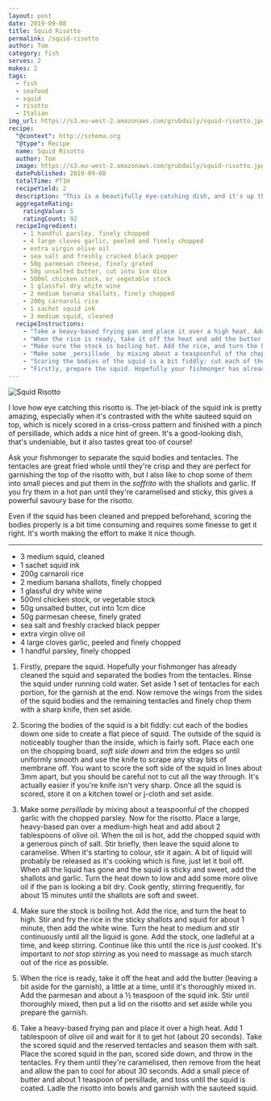 ```yaml
---
layout: post
date: 2019-09-08
title: Squid Risotto
permalink: /squid-risotto
author: Tom
category: fish
serves: 2
makes: 2
tags:
  - fish
  - seafood
  - squid
  - risotto
  - Italian
img_url: https://s3.eu-west-2.amazonaws.com/grubdaily/squid-risotto.jpg
recipe:
  "@context": http://schema.org
  "@type": Recipe
  name: Squid Risotto
  author: Tom
  image: https://s3.eu-west-2.amazonaws.com/grubdaily/squid-risotto.jpg
  datePublished: 2019-09-08
  totalTime: PT1H
  recipeYield: 2
  description: "This is a beautifully eye-catching dish, and it's up there with my all-time favourite risottos"
  aggregateRating:
    ratingValue: 5
    ratingCount: 92
  recipeIngredient:
    - 1 handful parsley, finely chopped
    - 4 large cloves garlic, peeled and finely chopped
    - extra virgin olive oil
    - sea salt and freshly cracked black pepper
    - 50g parmesan cheese, finely grated
    - 50g unsalted butter, cut into 1cm dice
    - 500ml chicken stock, or vegetable stock
    - 1 glassful dry white wine
    - 2 medium banana shallots, finely chopped
    - 200g carnaroli rice
    - 1 sachet squid ink
    - 3 medium squid, cleaned
  recipeInstructions:
    - "Take a heavy-based frying pan and place it over a high heat. Add 1 tablespoon of olive oil and wait for it to get hot (about 20 seconds). Take the scored squid and the reserved tentacles and season them with salt. Place the scored squid in the pan, scored side down, and throw in the tentacles. Fry them until they're caramelised, then remove from the heat and allow the pan to cool for about 30 seconds. Add a small piece of butter and about 1 teaspoon of persillade, and toss until the squid is coated. Ladle the risotto into bowls and garnish with the sauteed squid."
    - "When the rice is ready, take it off the heat and add the butter (leaving a bit aside for the garnish), a little at a time, until it's thoroughly mixed in. Add the parmesan and about a ½ teaspoon of the squid ink. Stir until thoroughly mixed, then put a lid on the risotto and set aside while you prepare the garnish."
    - "Make sure the stock is boiling hot. Add the rice, and turn the heat to high. Stir and fry the rice in the sticky shallots and squid for about 1 minute, then add the white wine. Turn the heat to medium and stir continuously until all the liquid is gone. Add the stock, one ladleful at a time, and keep stirring. Continue like this until the rice is _just_ cooked. It's important to _not stop stirring_ as you need to massage as much starch out of the rice as possible."
    - "Make some _persillade_ by mixing about a teaspoonful of the chopped garlic with the chopped parsley. Now for the risotto. Place a large, heavy-based pan over a medium-high heat and add about 2 tablespoons of olive oil. When the oil is hot, add the chopped squid with a generous pinch of salt. Stir briefly, then leave the squid alone to caramelise. When it's starting to colour, stir it again. A bit of liquid will probably be released as it's cooking which is fine, just let it boil off. When all the liquid has gone and the squid is sticky and sweet, add the shallots and garlic. Turn the heat down to low and add some more olive oil if the pan is looking a bit dry. Cook gently, stirring frequently, for about 15 minutes until the shallots are soft and sweet."
    - "Scoring the bodies of the squid is a bit fiddly: cut each of the bodies down one side to create a flat piece of squid. The outside of the squid is noticeably tougher than the inside, which is fairly soft. Place each one on the chopping board, _soft side down_ and trim the edges so until uniformly smooth and use the knife to scrape any stray bits of membrane off. You want to score the soft side of the squid in lines about 3mm apart, but you should be careful not to cut all the way through. It's actually easier if you're knife isn't very sharp. Once all the squid is scored, store it on a kitchen towel or j-cloth and set aside."
    - "Firstly, prepare the squid. Hopefully your fishmonger has already cleaned the squid and separated the bodies from the tentacles. Rinse the squid under running cold water. Set aside 1 set of tentacles for each portion, for the garnish at the end. Now remove the wings from the sides of the squid bodies and the remaining tentacles and finely chop them with a sharp knife, then set aside."
---
```

<img src="https://s3.eu-west-2.amazonaws.com/grubdaily/squid-risotto.jpg" alt="Squid Risotto"/>


I love how eye catching this risotto is. The jet-black of the squid ink is pretty amazing, especially when it's contrasted with the white sauteed squid on top, which is nicely scored in a criss-cross pattern and finished with a pinch of persillade, which adds a nice hint of green. It's a good-looking dish, that's undeniable, but it also tastes great too of course!

Ask your fishmonger to separate the squid bodies and tentacles. The tentacles are great fried whole until they're crisp and they are perfect for garnishing the top of the risotto with, but I also like to chop some of them into small pieces and put them in the _soffrito_ with the shallots and garlic. If you fry them in a hot pan until they're caramelised and sticky, this gives a powerful savoury base for the risotto.

Even if the squid has been cleaned and prepped beforehand, scoring the bodies properly is a bit time consuming and requires some finesse to get it right. It's worth making the effort to make it nice though.

---
* 3 medium squid, cleaned
* 1 sachet squid ink
* 200g carnaroli rice
* 2 medium banana shallots, finely chopped
* 1 glassful dry white wine
* 500ml chicken stock, or vegetable stock
* 50g unsalted butter, cut into 1cm dice
* 50g parmesan cheese, finely grated
* sea salt and freshly cracked black pepper
* extra virgin olive oil
* 4 large cloves garlic, peeled and finely chopped
* 1 handful parsley, finely chopped


1. Firstly, prepare the squid. Hopefully your fishmonger has already cleaned the squid and separated the bodies from the tentacles. Rinse the squid under running cold water. Set aside 1 set of tentacles for each portion, for the garnish at the end. Now remove the wings from the sides of the squid bodies and the remaining tentacles and finely chop them with a sharp knife, then set aside.

2. Scoring the bodies of the squid is a bit fiddly: cut each of the bodies down one side to create a flat piece of squid. The outside of the squid is noticeably tougher than the inside, which is fairly soft. Place each one on the chopping board, _soft side down_ and trim the edges so until uniformly smooth and use the knife to scrape any stray bits of membrane off. You want to score the soft side of the squid in lines about 3mm apart, but you should be careful not to cut all the way through. It's actually easier if you're knife isn't very sharp. Once all the squid is scored, store it on a kitchen towel or j-cloth and set aside.

3. Make some _persillade_ by mixing about a teaspoonful of the chopped garlic with the chopped parsley. Now for the risotto. Place a large, heavy-based pan over a medium-high heat and add about 2 tablespoons of olive oil. When the oil is hot, add the chopped squid with a generous pinch of salt. Stir briefly, then leave the squid alone to caramelise. When it's starting to colour, stir it again. A bit of liquid will probably be released as it's cooking which is fine, just let it boil off. When all the liquid has gone and the squid is sticky and sweet, add the shallots and garlic. Turn the heat down to low and add some more olive oil if the pan is looking a bit dry. Cook gently, stirring frequently, for about 15 minutes until the shallots are soft and sweet.

4. Make sure the stock is boiling hot. Add the rice, and turn the heat to high. Stir and fry the rice in the sticky shallots and squid for about 1 minute, then add the white wine. Turn the heat to medium and stir continuously until all the liquid is gone. Add the stock, one ladleful at a time, and keep stirring. Continue like this until the rice is _just_ cooked. It's important to _not stop stirring_ as you need to massage as much starch out of the rice as possible.

5. When the rice is ready, take it off the heat and add the butter (leaving a bit aside for the garnish), a little at a time, until it's thoroughly mixed in. Add the parmesan and about a ½ teaspoon of the squid ink. Stir until thoroughly mixed, then put a lid on the risotto and set aside while you prepare the garnish.

6. Take a heavy-based frying pan and place it over a high heat. Add 1 tablespoon of olive oil and wait for it to get hot (about 20 seconds). Take the scored squid and the reserved tentacles and season them with salt. Place the scored squid in the pan, scored side down, and throw in the tentacles. Fry them until they're caramelised, then remove from the heat and allow the pan to cool for about 30 seconds. Add a small piece of butter and about 1 teaspoon of persillade, and toss until the squid is coated. Ladle the risotto into bowls and garnish with the sauteed squid.
